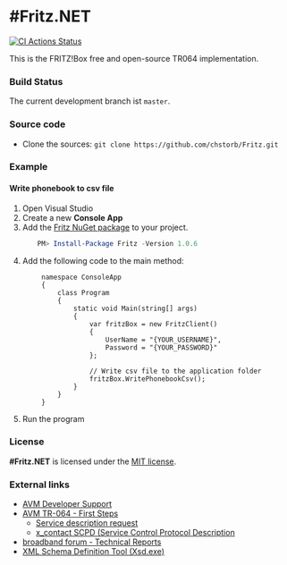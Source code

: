 # #Fritz.NET

[![CI Actions Status](https://github.com/chstorb/Fritz/actions/workflows/main.yml/badge.svg)](https://github.com/chstorb/Fritz/blob/master/.github/workflows/main.yml)

This is the FRITZ!Box free and open-source TR064 implementation.

### Build Status

The current development branch ist `master`.

### Source code

* Clone the sources: `git clone https://github.com/chstorb/Fritz.git`


### Example

#### Write phonebook to csv file

1. Open Visual Studio
2. Create a new **Console App**
3. Add the [Fritz NuGet package](https://www.nuget.org/packages/Fritz) to your project. 
```PowerShell
       PM> Install-Package Fritz -Version 1.0.6
```
4. Add the following code to the main method:
```Csharp
        namespace ConsoleApp
        {
            class Program
            {
                static void Main(string[] args)
                {
                    var fritzBox = new FritzClient()
                    {
                        UserName = "{YOUR_USERNAME}",
                        Password = "{YOUR_PASSWORD}"
                    };
                    
                    // Write csv file to the application folder
                    fritzBox.WritePhonebookCsv();
                }
            }
        }
```

5. Run the program

### License

**#Fritz.NET** is licensed under the [MIT license](https://github.com/chstorb/Fritz/blob/master/LICENSE.txt).


### External links
* [AVM Developer Support](https://avm.de/service/schnittstellen/) 
* [AVM TR-064 - First Steps](https://avm.de/fileadmin/user_upload/Global/Service/Schnittstellen/AVM_TR-064_first_steps.pdf)
  * [Service description request](http://fritz.box:49000/tr64desc.xml)
  * [x_contact SCPD (Service Control Protocol Description](http://fritz.box:49000/x_contactSCPD.xml)
* [broadband forum - Technical Reports](https://www.broadband-forum.org/standards-and-software/technical-specifications/technical-reports)
* [XML Schema Definition Tool (Xsd.exe)](https://docs.microsoft.com/en-US/dotnet/standard/serialization/xml-schema-definition-tool-xsd-exe)

